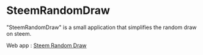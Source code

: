 # SteemRandomDraw
"SteemRandomDraw" is a small application that simplifies the random draw on steem.

Web app : [Steem Random Draw](https://deadz.github.io/SteemRandomDraw/)

